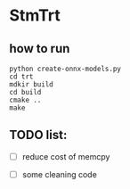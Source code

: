 # StmTrt

## how to run
```
python create-onnx-models.py
cd trt
mdkir build
cd build
cmake ..
make 
```

## TODO list:
- [ ] reduce cost of memcpy

- [ ] some cleaning code 
